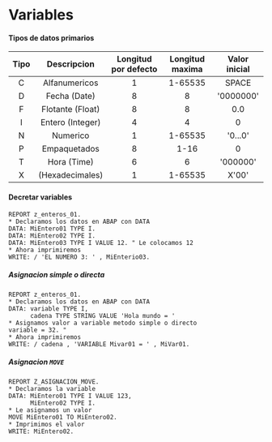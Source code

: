 # Variables

#### Tipos de datos primarios

|Tipo|Descripcion|Longitud por defecto|Longitud maxima|Valor inicial|
|:-:|:-:|:-:|:-:|:-:|
|C|Alfanumericos|1|1-65535|SPACE|
|D|Fecha (Date)|8|8|'0000000'|
|F|Flotante (Float)|8|8|0.0|
|I|Entero (Integer)|4|4|0|
|N|Numerico|1|1-65535|'0...0'|
|P|Empaquetados|8|1-16|0|
|T|Hora (Time)|6|6|'000000'|
|X|(Hexadecimales)|1|1-65535|X'00'|

#### Decretar variables
```
REPORT z_enteros_01.
* Declaramos los datos en ABAP con DATA
DATA: MiEntero01 TYPE I.
DATA: MiEntero02 TYPE I.
DATA: MiEntero03 TYPE I VALUE 12. " Le colocamos 12
* Ahora imprimiremos
WRITE: / 'EL NUMERO 3: ' , MiEnterio03.
```

##### Asignacion simple o directa
```
REPORT z_enteros_01.
* Declaramos los datos en ABAP con DATA
DATA: variable TYPE I,
      cadena TYPE STRING VALUE 'Hola mundo = '
* Asignamos valor a variable metodo simple o directo
variable = 32. "
* Ahora imprimiremos
WRITE: / cadena , 'VARIABLE Mivar01 = ' , MiVar01.
```

##### Asignacion `MOVE`
```
REPORT Z_ASIGNACION_MOVE.
* Declaramos la variable
DATA: MiEntero01 TYPE I VALUE 123,
      MiEntero02 TYPE I.
* Le asignamos un valor
MOVE MiEntero01 TO MiEntero02.
* Imprimimos el valor
WRITE: MiEntero02.
```
